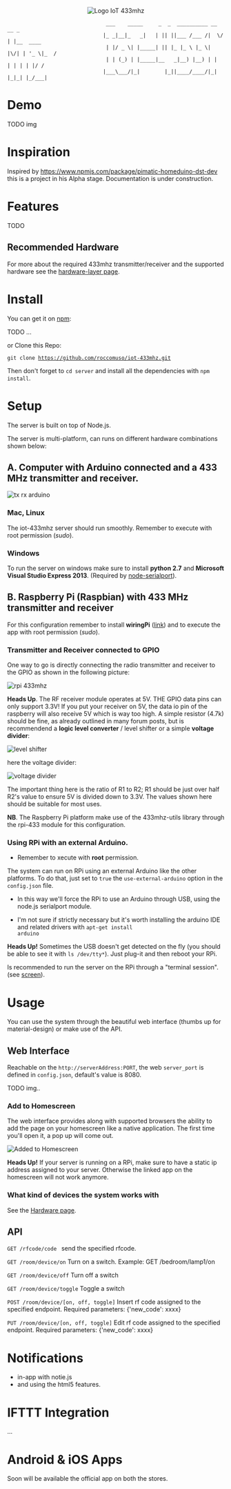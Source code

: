 <p align="center">
  <img src="https://github.com/roccomuso/iot-433mhz/blob/master/other/pics/logo128x128.png" alt="Logo IoT 433mhz" />
</p>

                                    ___    _____     _  _  __________ __  __ _
                                   |_ _|__|_   _|   | || ||___ /___ /|  \/  | |__  ____
                                    | |/ _ \| |_____| || |_ |_ \ |_ \| |\/| | '_ \|_  /
                                    | | (_) | |_____|__   _|__) |__) | |  | | | | |/ /
                                   |___\___/|_|        |_||____/____/|_|  |_|_| |_/___|


# Demo

TODO img

# Inspiration

Inspired by https://www.npmjs.com/package/pimatic-homeduino-dst-dev this is a project in his Alpha stage. Documentation is under construction.

# Features

TODO

## Recommended Hardware

For more about the required 433mhz transmitter/receiver and the supported hardware see the [hardware-layer page](https://github.com/roccomuso/iot-433mhz/tree/master/hardware-layer).

# Install

You can get it on [npm](https://www.npmjs.com/):

TODO ...

or Clone this Repo:

<code>git clone https://github.com/roccomuso/iot-433mhz.git</code>

Then don't forget to <code>cd server</code> and install all the dependencies with <code>npm install</code>.

# Setup

The server is built on top of Node.js.

The server is multi-platform, can runs on different hardware combinations shown below:

## A. Computer with Arduino connected and a 433 MHz transmitter and receiver.

![tx rx arduino](https://github.com/roccomuso/iot-433mhz/blob/master/other/schemes/arduino-transmitter-and-receiver.jpg "Arduino Interface and 433mhz")

### Mac, Linux

The iot-433mhz server should run smoothly. Remember to execute with root permission (*sudo*).

### Windows

To run the server on windows make sure to install **python 2.7** and **Microsoft Visual Studio Express 2013**. (Required by [node-serialport](https://github.com/voodootikigod/node-serialport)).

## B. Raspberry Pi (Raspbian) with 433 MHz transmitter and receiver

For this configuration remember to install **wiringPi** ([link](http://wiringpi.com/download-and-install/)) and to execute the app with root permission (*sudo*).

### Transmitter and Receiver connected to GPIO

One way to go is directly connecting the radio transmitter and receiver to the GPIO as shown in the following picture:

![rpi 433mhz](https://github.com/roccomuso/iot-433mhz/blob/master/other/schemes/raspberry-pi-rxb6-kxd10036-on-3.3v.jpg "IoT-433mhz with RPi")

**Heads Up**. The RF receiver module operates at 5V. THE GPIO data pins can only support 3.3V! If you put your receiver on 5V, the data io pin of the raspberry will also receive 5V which is way too high. A simple resistor (4.7k) should be fine, as already outlined in many forum posts, but is recommendend a **logic level converter** / level shifter or a simple **voltage divider**:

![level shifter](https://github.com/roccomuso/iot-433mhz/blob/master/other/schemes/rpi-llc-receiver.jpg "Level Shifter")

here the voltage divider:

![voltage divider](https://github.com/roccomuso/iot-433mhz/blob/master/other/schemes/voltage-divider.jpg "Voltage Divider")

The important thing here is the ratio of R1 to R2; R1 should be just over half R2's value to ensure 5V is divided down to 3.3V. The values shown here should be suitable for most uses.

**NB**. The Raspberry Pi platform make use of the 433mhz-utils library through the rpi-433 module for this configuration.

### Using RPi with an external Arduino.

- Remember to xecute with **root** permission.

The system can run on RPi using an external Arduino like the other platforms. To do that, just set to <code>true</code> the <code>use-external-arduino</code> option in the <code>config.json</code> file.
- In this way we'll force the RPi to use an Arduino through USB, using the node.js serialport module.

- I'm not sure if strictly necessary but it's worth installing the arduino IDE and related drivers with <code>apt-get install arduino</code>

**Heads Up!** Sometimes the USB doesn't get detected on the fly (you should be able to see it with <code>ls /dev/tty*</code>). Just plug-it and then reboot your RPi.

Is recommended to run the server on the RPi through a "terminal session". (see [screen](https://www.raspberrypi.org/forums/viewtopic.php?t=8099&p=101209)).

# Usage

You can use the system through the beautiful web interface (thumbs up for material-design) or make use of the API.

## Web Interface

Reachable on the <code>http://serverAddress:PORT</code>, the web <code>server_port</code> is defined in <code>config.json</code>, default's value is 8080.

TODO img..

### Add to Homescreen

The web interface provides along with supported browsers the ability to add the page on your homescreen like a native application. The first time you'll open it, a pop up will come out.

![Added to Homescreen](https://github.com/roccomuso/iot-433mhz/blob/master/other/pics/added-to-homescreen.JPG "Added to Homescreen")

**Heads Up!** If your server is running on a RPi, make sure to have a static ip address assigned to your server. Otherwise the linked app on the homescreen will not work anymore.

### What kind of devices the system works with

See the [Hardware page](https://github.com/roccomuso/iot-433mhz/tree/master/hardware-layer).


## API


<code>GET /rfcode/code </code>
send the specified rfcode.

<code>GET /room/device/on</code>
Turn on a switch. Example: GET /bedroom/lamp1/on

<code>GET /room/device/off</code>
Turn off a switch

<code>GET /room/device/toggle</code>
Toggle a switch

<code>POST /room/device/[on, off, toggle]</code>
Insert rf code assigned to the specified endpoint.
Required parameters: {'new_code': xxxx}

<code>PUT /room/device/[on, off, toggle]</code>
Edit rf code assigned to the specified endpoint.
Required parameters: {'new_code': xxxx}


# Notifications

- in-app with notie.js
- and using the html5 features.

# IFTTT Integration

...

# Android & iOS Apps

Soon will be available the official app on both the stores.


